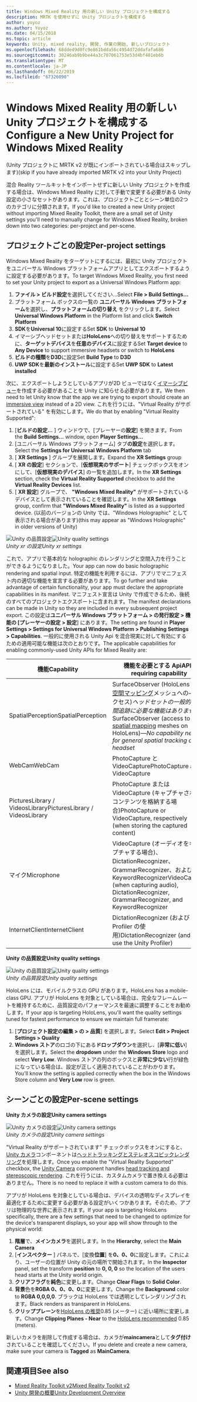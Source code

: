 ```yaml
---
title: Windows Mixed Reality 用の新しい Unity プロジェクトを構成する
description: MRTK を使用せずに Unity プロジェクトを構成する
author: yoyoz
ms.author: Yoyoz
ms.date: 04/15/2018
ms.topic: article
keywords: Unity, mixed reality, 開発, 作業の開始, 新しいプロジェクト
ms.openlocfilehash: 68dded9d0fc9e861bdda56c4954d72ddafafa686
ms.sourcegitcommit: 30246ab9b9be44a3c707061753e53d4bf401eb6b
ms.translationtype: MT
ms.contentlocale: ja-JP
ms.lasthandoff: 06/22/2019
ms.locfileid: "67326090"
---
```

# <a name="configure-a-new-unity-project-for-windows-mixed-reality"></a><span data-ttu-id="b4fef-104">Windows Mixed Reality 用の新しい Unity プロジェクトを構成する</span><span class="sxs-lookup"><span data-stu-id="b4fef-104">Configure a New Unity Project for Windows Mixed Reality</span></span> 

<span data-ttu-id="b4fef-105">(Unity プロジェクトに MRTK v2 が既にインポートされている場合はスキップします)</span><span class="sxs-lookup"><span data-stu-id="b4fef-105">(skip if you have already imported MRTK v2 into your Unity Project)</span></span>

<span data-ttu-id="b4fef-106">混合 Reality ツールキットをインポートせずに新しい Unity プロジェクトを作成する場合は、Windows Mixed Reality に対して手動で変更する必要がある Unity 設定の小さなセットがあります。これは、プロジェクトごととシーン単位の2つのカテゴリに分類されます。</span><span class="sxs-lookup"><span data-stu-id="b4fef-106">If you'd like to created a new Unity project without importing Mixed Reality Toolkit, there are a small set of Unity settings you'll need to manually change for Windows Mixed Reality, broken down into two categories: per-project and per-scene.</span></span>

## <a name="per-project-settings"></a><span data-ttu-id="b4fef-107">プロジェクトごとの設定</span><span class="sxs-lookup"><span data-stu-id="b4fef-107">Per-project settings</span></span>

<span data-ttu-id="b4fef-108">Windows Mixed Reality をターゲットにするには、最初に Unity プロジェクトをユニバーサル Windows プラットフォームアプリとしてエクスポートするように設定する必要があります。</span><span class="sxs-lookup"><span data-stu-id="b4fef-108">To target Windows Mixed Reality, you first need to set your Unity project to export as a Universal Windows Platform app:</span></span> 
1. <span data-ttu-id="b4fef-109">**ファイル > ビルド設定**を選択してください...</span><span class="sxs-lookup"><span data-stu-id="b4fef-109">Select **File > Build Settings...**</span></span>
2. <span data-ttu-id="b4fef-110">プラットフォーム ボックスの一覧の **ユニバーサル Windows プラットフォーム**を選択し、**プラットフォームの切り替え** をクリックします。</span><span class="sxs-lookup"><span data-stu-id="b4fef-110">Select **Universal Windows Platform** in the Platform list and click **Switch Platform**</span></span>
3. <span data-ttu-id="b4fef-111">**SDK**を**Universal 10**に設定する</span><span class="sxs-lookup"><span data-stu-id="b4fef-111">Set **SDK** to **Universal 10**</span></span>
4. <span data-ttu-id="b4fef-112">イマーシブヘッドセットまたは**HoloLens**への切り替えをサポートするために、**ターゲットデバイス**を**任意のデバイス**に設定する</span><span class="sxs-lookup"><span data-stu-id="b4fef-112">Set **Target device** to **Any Device** to support immersive headsets or switch to **HoloLens**</span></span>
5. <span data-ttu-id="b4fef-113">**ビルドの種類**を**D3D**に設定</span><span class="sxs-lookup"><span data-stu-id="b4fef-113">Set **Build Type** to **D3D**</span></span>
6. <span data-ttu-id="b4fef-114">**UWP SDK**を**最新のインストール**に設定する</span><span class="sxs-lookup"><span data-stu-id="b4fef-114">Set **UWP SDK** to **Latest installed**</span></span>

<span data-ttu-id="b4fef-115">次に、エクスポートしようとしているアプリが2D ビューではなく[イマーシブビュー](app-views.md)を作成する必要があることを Unity に知らせる必要があります。</span><span class="sxs-lookup"><span data-stu-id="b4fef-115">We then need to let Unity know that the app we are trying to export should create an [immersive view](app-views.md) instead of a 2D view.</span></span> <span data-ttu-id="b4fef-116">これを行うには、"Virtual Reality がサポートされている" を有効にします。</span><span class="sxs-lookup"><span data-stu-id="b4fef-116">We do that by enabling "Virtual Reality Supported":</span></span>
1. <span data-ttu-id="b4fef-117">[**ビルドの設定...** ] ウィンドウで、[プレーヤーの**設定**] を開きます。</span><span class="sxs-lookup"><span data-stu-id="b4fef-117">From the **Build Settings...** window, open **Player Settings...**</span></span>
2. <span data-ttu-id="b4fef-118">[ユニバーサル Windows プラットフォーム] タブ**の設定**を選択します。</span><span class="sxs-lookup"><span data-stu-id="b4fef-118">Select the **Settings for Universal Windows Platform** tab</span></span>
3. <span data-ttu-id="b4fef-119">[ **XR Settings** ] グループを展開します。</span><span class="sxs-lookup"><span data-stu-id="b4fef-119">Expand the **XR Settings** group</span></span>
4. <span data-ttu-id="b4fef-120">[ **XR の設定**] セクションで、[**仮想現実のサポート**] チェックボックスをオンにして、[**仮想現実のデバイス**] の一覧を追加します。</span><span class="sxs-lookup"><span data-stu-id="b4fef-120">In the **XR Settings** section, check the **Virtual Reality Supported** checkbox to add the **Virtual Reality Devices** list.</span></span>
5. <span data-ttu-id="b4fef-121">[ **XR 設定**] グループで、 **"Windows Mixed Reality"** がサポートされているデバイスとして表示されていることを確認します。</span><span class="sxs-lookup"><span data-stu-id="b4fef-121">In the **XR Settings** group, confirm that **"Windows Mixed Reality"** is listed as a supported device.</span></span> <span data-ttu-id="b4fef-122">(以前のバージョンの Unity では、"Windows Holographic" として表示される場合があります)</span><span class="sxs-lookup"><span data-stu-id="b4fef-122">(this may appear as "Windows Holographic" in older versions of Unity)</span></span>

<span data-ttu-id="b4fef-123">![Unity の品質設定](images/getting-started-unity-quality-settings.jpg)</span><span class="sxs-lookup"><span data-stu-id="b4fef-123">![Unity quality settings](images/getting-started-unity-quality-settings.jpg)</span></span><br>
<span data-ttu-id="b4fef-124">*Unity xr の設定*</span><span class="sxs-lookup"><span data-stu-id="b4fef-124">*Unity xr settings*</span></span>

<span data-ttu-id="b4fef-125">これで、アプリで基本的な holographic のレンダリングと空間入力を行うことができるようになりました。</span><span class="sxs-lookup"><span data-stu-id="b4fef-125">Your app can now do basic holographic rendering and spatial input.</span></span> <span data-ttu-id="b4fef-126">特定の機能を利用するには、アプリでマニフェスト内の適切な機能を宣言する必要があります。</span><span class="sxs-lookup"><span data-stu-id="b4fef-126">To go further and take advantage of certain functionality, your app must declare the appropriate capabilities in its manifest.</span></span> <span data-ttu-id="b4fef-127">マニフェスト宣言は Unity で作成できるため、後続のすべてのプロジェクトエクスポートに含まれます。</span><span class="sxs-lookup"><span data-stu-id="b4fef-127">The manifest declarations can be made in Unity so they are included in every subsequent project export.</span></span> <span data-ttu-id="b4fef-128">この設定は**ユニバーサル Windows プラットフォーム > の発行設定 > 機能の [プレーヤーの設定 > 設定**] にあります。</span><span class="sxs-lookup"><span data-stu-id="b4fef-128">The setting are found in **Player Settings > Settings for Universal Windows Platform > Publishing Settings > Capabilities**.</span></span> <span data-ttu-id="b4fef-129">一般的に使用される Unity Api を混合現実に対して有効にするための適用可能な機能は次のとおりです。</span><span class="sxs-lookup"><span data-stu-id="b4fef-129">The applicable capabilities for enabling commonly-used Unity APIs for Mixed Reality are:</span></span>

|  <span data-ttu-id="b4fef-130">機能</span><span class="sxs-lookup"><span data-stu-id="b4fef-130">Capability</span></span>  |  <span data-ttu-id="b4fef-131">機能を必要とする Api</span><span class="sxs-lookup"><span data-stu-id="b4fef-131">APIs requiring capability</span></span> | 
|----------|----------|
|  <span data-ttu-id="b4fef-132">SpatialPerception</span><span class="sxs-lookup"><span data-stu-id="b4fef-132">SpatialPerception</span></span>  |  <span data-ttu-id="b4fef-133">SurfaceObserver (HoloLens 上の[空間マッピング](spatial-mapping.md)メッシュへの&mdash;アクセス)*ヘッドセットの一般的な空間追跡に必要な機能はありません*</span><span class="sxs-lookup"><span data-stu-id="b4fef-133">SurfaceObserver (access to [spatial mapping](spatial-mapping.md) meshes on HoloLens)&mdash;*No capability needed for general spatial tracking of the headset*</span></span> | 
|  <span data-ttu-id="b4fef-134">WebCam</span><span class="sxs-lookup"><span data-stu-id="b4fef-134">WebCam</span></span>  |  <span data-ttu-id="b4fef-135">PhotoCapture と VideoCapture</span><span class="sxs-lookup"><span data-stu-id="b4fef-135">PhotoCapture and VideoCapture</span></span> | 
|  <span data-ttu-id="b4fef-136">PicturesLibrary / VideosLibrary</span><span class="sxs-lookup"><span data-stu-id="b4fef-136">PicturesLibrary / VideosLibrary</span></span>  |  <span data-ttu-id="b4fef-137">PhotoCapture または VideoCapture (キャプチャされたコンテンツを格納する場合)</span><span class="sxs-lookup"><span data-stu-id="b4fef-137">PhotoCapture or VideoCapture, respectively (when storing the captured content)</span></span> | 
|  <span data-ttu-id="b4fef-138">マイク</span><span class="sxs-lookup"><span data-stu-id="b4fef-138">Microphone</span></span>  |  <span data-ttu-id="b4fef-139">VideoCapture (オーディオをキャプチャする場合)、DictationRecognizer、GrammarRecognizer、および KeywordRecognizer</span><span class="sxs-lookup"><span data-stu-id="b4fef-139">VideoCapture (when capturing audio), DictationRecognizer, GrammarRecognizer, and KeywordRecognizer</span></span> | 
|  <span data-ttu-id="b4fef-140">InternetClient</span><span class="sxs-lookup"><span data-stu-id="b4fef-140">InternetClient</span></span>  |  <span data-ttu-id="b4fef-141">DictationRecognizer (および Unity Profiler の使用)</span><span class="sxs-lookup"><span data-stu-id="b4fef-141">DictationRecognizer (and to use the Unity Profiler)</span></span> | 

<span data-ttu-id="b4fef-142">**Unity の品質設定**</span><span class="sxs-lookup"><span data-stu-id="b4fef-142">**Unity quality settings**</span></span>

<span data-ttu-id="b4fef-143">![Unity の品質設定](images/getting-started-unity-quality-settings.jpg)</span><span class="sxs-lookup"><span data-stu-id="b4fef-143">![Unity quality settings](images/getting-started-unity-quality-settings.jpg)</span></span><br>
<span data-ttu-id="b4fef-144">*Unity の品質設定*</span><span class="sxs-lookup"><span data-stu-id="b4fef-144">*Unity quality settings*</span></span>

<span data-ttu-id="b4fef-145">HoloLens には、モバイルクラスの GPU があります。</span><span class="sxs-lookup"><span data-stu-id="b4fef-145">HoloLens has a mobile-class GPU.</span></span> <span data-ttu-id="b4fef-146">アプリが HoloLens を対象としている場合は、完全なフレームレートを維持するために、品質設定のパフォーマンスを最速に調整することをお勧めします。</span><span class="sxs-lookup"><span data-stu-id="b4fef-146">If your app is targeting HoloLens, you'll want the quality settings tuned for fastest performance to ensure we maintain full framerate:</span></span>
1. <span data-ttu-id="b4fef-147">[**プロジェクト設定の編集 > の > 品質**] を選択します。</span><span class="sxs-lookup"><span data-stu-id="b4fef-147">Select **Edit > Project Settings > Quality**</span></span>
2. <span data-ttu-id="b4fef-148">**Windows ストア**のロゴの下にある**ドロップダウン**を選択し、[**非常に低い**] を選択します。</span><span class="sxs-lookup"><span data-stu-id="b4fef-148">Select the **dropdown** under the **Windows Store** logo and select **Very Low**.</span></span> <span data-ttu-id="b4fef-149">Windows ストアの列のボックスと**非常に少ない**行が緑色になっている場合は、設定が正しく適用されていることがわかります。</span><span class="sxs-lookup"><span data-stu-id="b4fef-149">You'll know the setting is applied correctly when the box in the Windows Store column and **Very Low** row is green.</span></span>

## <a name="per-scene-settings"></a><span data-ttu-id="b4fef-150">シーンごとの設定</span><span class="sxs-lookup"><span data-stu-id="b4fef-150">Per-scene settings</span></span>

<span data-ttu-id="b4fef-151">**Unity カメラの設定**</span><span class="sxs-lookup"><span data-stu-id="b4fef-151">**Unity camera settings**</span></span>

<span data-ttu-id="b4fef-152">![Unity カメラの設定](images/Unitycamerasettings.png)</span><span class="sxs-lookup"><span data-stu-id="b4fef-152">![Unity camera settings](images/Unitycamerasettings.png)</span></span><br>
<span data-ttu-id="b4fef-153">*Unity カメラの設定*</span><span class="sxs-lookup"><span data-stu-id="b4fef-153">*Unity camera settings*</span></span>

<span data-ttu-id="b4fef-154">"Virtual Reality がサポートされています" チェックボックスをオンにすると、 [Unity カメラ](camera-in-unity.md)コンポーネントは[ヘッドトラッキングとステレオスコピックレンダリング](rendering.md)を処理します。</span><span class="sxs-lookup"><span data-stu-id="b4fef-154">Once you enable the "Virtual Reality Supported" checkbox, the [Unity Camera](camera-in-unity.md) component handles [head tracking and stereoscopic rendering](rendering.md).</span></span> <span data-ttu-id="b4fef-155">これを行うには、カスタムカメラで置き換える必要はありません。</span><span class="sxs-lookup"><span data-stu-id="b4fef-155">There is no need to replace it with a custom camera to do this.</span></span>

<span data-ttu-id="b4fef-156">アプリが HoloLens を対象としている場合は、デバイスの透明なディスプレイを最適化するために変更する必要がある設定がいくつかあります。そのため、アプリは物理的な世界に表示されます。</span><span class="sxs-lookup"><span data-stu-id="b4fef-156">If your app is targeting HoloLens specifically, there are a few settings that need to be changed to optimize for the device's transparent displays, so your app will show through to the physical world:</span></span>
1. <span data-ttu-id="b4fef-157">**階層**で、**メインカメラ**を選択します。</span><span class="sxs-lookup"><span data-stu-id="b4fef-157">In the **Hierarchy**, select the **Main Camera**</span></span>
2. <span data-ttu-id="b4fef-158">[**インスペクター** ] パネルで、[変換**位置**] を**0、0、0**に設定します。これにより、ユーザーの位置が Unity の元の場所で開始されます。</span><span class="sxs-lookup"><span data-stu-id="b4fef-158">In the **Inspector** panel, set the transform **position** to **0, 0, 0** so the location of the users head starts at the Unity world origin.</span></span>
3. <span data-ttu-id="b4fef-159">**クリアフラグ**を**純色**に変更します。</span><span class="sxs-lookup"><span data-stu-id="b4fef-159">Change **Clear Flags** to **Solid Color**.</span></span>
4. <span data-ttu-id="b4fef-160">**背景**色を**RGBA 0、0、0、0**に変更します。</span><span class="sxs-lookup"><span data-stu-id="b4fef-160">Change the **Background** color to **RGBA 0,0,0,0**.</span></span> <span data-ttu-id="b4fef-161">ブラックは HoloLens では透明としてレンダリングされます。</span><span class="sxs-lookup"><span data-stu-id="b4fef-161">Black renders as transparent in HoloLens.</span></span>
5. <span data-ttu-id="b4fef-162">**クリッププレーン**を[HoloLens の推奨](camera-in-unity.md#clip-planes)0.85 (メーター) に近い場所に変更します。</span><span class="sxs-lookup"><span data-stu-id="b4fef-162">Change **Clipping Planes - Near** to the [HoloLens recommended](camera-in-unity.md#clip-planes) 0.85 (meters).</span></span>

<span data-ttu-id="b4fef-163">新しいカメラを削除して作成する場合は、カメラが**maincamera**として**タグ付け**されていることを確認してください。</span><span class="sxs-lookup"><span data-stu-id="b4fef-163">If you delete and create a new camera, make sure your camera is **Tagged** as **MainCamera**.</span></span>


## <a name="see-also"></a><span data-ttu-id="b4fef-164">関連項目</span><span class="sxs-lookup"><span data-stu-id="b4fef-164">See also</span></span>
* [<span data-ttu-id="b4fef-165">Mixed Reality Toolkit v2</span><span class="sxs-lookup"><span data-stu-id="b4fef-165">Mixed Reality Toolkit v2</span></span>](mrtk-getting-started.md)
* [<span data-ttu-id="b4fef-166">Unity 開発の概要</span><span class="sxs-lookup"><span data-stu-id="b4fef-166">Unity Development Overview</span></span>](unity-development-overview.md)
